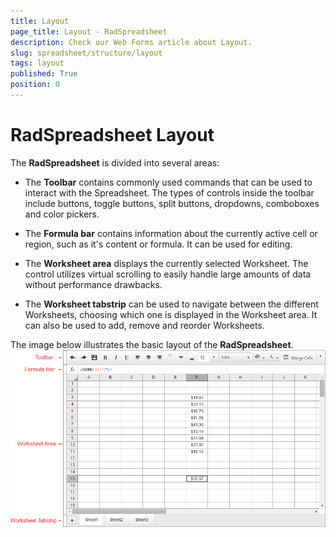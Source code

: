 ```yaml
---
title: Layout
page_title: Layout - RadSpreadsheet
description: Check our Web Forms article about Layout.
slug: spreadsheet/structure/layout
tags: layout
published: True
position: 0
---
```


# RadSpreadsheet Layout

The **RadSpreadsheet** is divided into several areas:

* The **Toolbar** contains commonly used commands that can be used to interact with the Spreadsheet. The types of controls inside the toolbar include buttons, toggle buttons, split buttons, dropdowns, comboboxes and color pickers.

* The **Formula bar** contains information about the currently active cell or region, such as it's content or formula. It can be used for editing. 

* The **Worksheet area** displays the currently selected Worksheet. The control utilizes virtual scrolling to easily handle large amounts of data without performance drawbacks.

* The **Worksheet tabstrip** can be used to navigate between the different Worksheets, choosing which one is displayed in the Worksheet area. It can also be used to add, remove and reorder Worksheets. 

The image below illustrates the basic layout of the **RadSpreadsheet**.![spreadsheet-structure-layout](images/spreadsheet-structure-layout.png)


